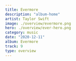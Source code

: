 ```yaml
---
title: Evermore
description: "album-home"
artist: Taylor Swift
image: ./overview/evermore.png
hero: ./overview/ever-hero.png
category: music
date: "2020-12-11"
album: Evermore
track: 9
type: overview
---
```

